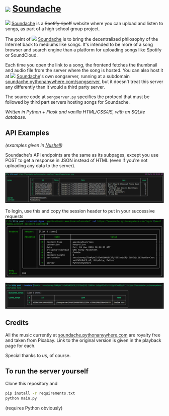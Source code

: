 # <img src="static/favicon.ico" height=50> <a href="soundache.pythonanywhere.com">Soundache</a>
<img src="static/favicon.ico" height=20> <a href="soundache.pythonanywhere.com">Soundache</a> is a ~~Spotify ripoff~~ website where you can upload and listen to songs, as part of a high school group project.

The point of <img src="static/favicon.ico" height=20> <a href="soundache.pythonanywhere.com">Soundache</a> is to bring the decentralized philosophy of the Internet back to mediums like songs.  It's intended to be more of a song browser and search engine than a platform for uploading songs like Spotify or SoundCloud.  

Each time you open the link to a song, the frontend fetches the thumbnail and audio file from the server where the song is hosted. You can also host it at <img src="static/favicon.ico" height=20> <a href="soundache.pythonanywhere.com">Soundache</a>'s own songserver, running at a subdomain <a href="soundache.pythonanywhere.com/songserver">soundache.pythonanywhere.com/songserver</a>, but it doesn't treat this server any differently than it would a third party server.

The source code at `songserver.py` specifies the protocol that must be followed by third part servers hosting songs for Soundache.

_Written in Python + Flask and vanilla HTML/CSS/JS, with an SQLite database._

## API Examples
_(examples given in <a href="https://www.nushell.sh/">Nushell</a>)_

Soundache's API endpoints are the same as its subpages, except you use POST to get a response in JSON instead of HTML (even if you're not uploading any data to the server).

![Alt text](api_examples/Subpage%20user.png)

To login, use this and copy the session header to put in your successive requests
![Alt text](api_examples/Subpage%20login_new.png)

![Alt text](api_examples/Subpage%20likes.png)

## Credits
All the music currently at <a href="soundache.pythonanywhere.com">soundache.pythonanywhere.com</a> are royalty free and taken from Pixabay. Link to the original version is given in the playback page for each.

Special thanks to _us_, of course.

## To run the server yourself

Clone this repository and
```cmd
pip install -r requirements.txt
python main.py
```
(requires Python obviously)
